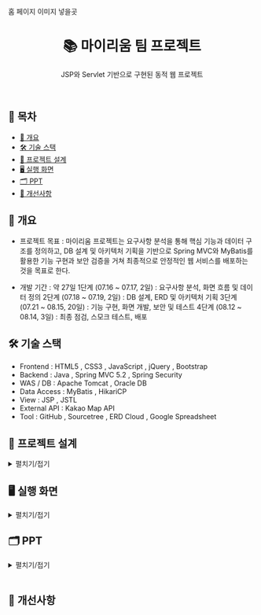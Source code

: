 홈 페이지 이미지 넣을곳

<h1 align="center">📚 마이리움 팀 프로젝트</h1>
<p align="center">JSP와 Servlet 기반으로 구현된 동적 웹 프로젝트</p>
<br/>

## 📌 목차
- [📖 개요](#-개요)
- [🛠️ 기술 스택](#-기술-스택)
- [🧩 프로젝트 설계](#-프로젝트-설계)
- [🖥️ 실행 화면](#-실행-화면)
- [🗂️ PPT](#-ppt)
- [🚀 개선사항](#-개선사항)

## 📖 개요
- 프로젝트 목표 : 마이리움 프로젝트는 요구사항 분석을 통해 핵심 기능과 데이터 구조를 정의하고, DB 설계 및 아키텍처 기획을 기반으로 Spring MVC와 MyBatis를 활용한 기능 구현과 보안 검증을 거쳐 최종적으로 안정적인 웹 서비스를 배포하는 것을 목표로 한다.
  
- 개발 기간 : 약 27일
1단계 (07.16 ~ 07.17, 2일) : 요구사항 분석, 화면 흐름 및 데이터 정의
2단계 (07.18 ~ 07.19, 2일) : DB 설계, ERD 및 아키텍처 기획
3단계 (07.21 ~ 08.15, 20일) : 기능 구현, 화면 개발, 보안 및 테스트
4단계 (08.12 ~ 08.14, 3일) : 최종 점검, 스모크 테스트, 배포

## 🛠️ 기술 스택
- Frontend : HTML5 , CSS3 , JavaScript , jQuery , Bootstrap
- Backend : Java , Spring MVC 5.2 , Spring Security
- WAS / DB : Apache Tomcat , Oracle DB
- Data Access : MyBatis , HikariCP
- View : JSP , JSTL
- External API : Kakao Map API
- Tool : GitHub , Sourcetree , ERD Cloud , Google Spreadsheet

## 🧩 프로젝트 설계
<details><summary>펼치기/접기</summary>

<h3 align="center">Usecase Diagram</h3>

<img width="1128" height="790" alt="Image" src="https://github.com/user-attachments/assets/728d4a85-0932-4a82-9524-97cdfa095230" />

<h3 align="center">ERD</h3>

<img width="1590" height="1060" alt="image" src="https://github.com/user-attachments/assets/5c1ef303-019c-489d-924a-ba296886ff14" />


<h3 align="center">Class Diagram</h3>

<img width="1932" height="747" alt="Image" src="https://github.com/user-attachments/assets/ff04d9aa-5979-4b42-b2f4-e4e0920a6e2f" />
회원정보 

<img width="1410" height="851" alt="Image" src="https://github.com/user-attachments/assets/ef7a46b7-06d0-43c5-b1a7-665b53e354d6" />
회원가입

<img width="1463" height="1016" alt="Image" src="https://github.com/user-attachments/assets/9e578550-ddb7-4059-a4a3-fdfcccc2175e" />
아이디찾기

<img width="1380" height="927" alt="Image" src="https://github.com/user-attachments/assets/7709e7de-1404-4fbb-949b-4dab8069c9d7" />
비밀번호 찾기

<img width="1281" height="1069" alt="Image" src="https://github.com/user-attachments/assets/3fbbbe04-3853-4a30-93b8-3718dfc2b60f" />
member레스트

<img width="1475" height="1119" alt="Image" src="https://github.com/user-attachments/assets/946672c0-6282-4995-8198-8277b52fb13a" />
회원정보수정

<img width="1170" height="1208" alt="Image" src="https://github.com/user-attachments/assets/3edb21a8-898d-4532-b691-fc98b2522f44" />
마이페이지

<img width="1209" height="1138" alt="Image" src="https://github.com/user-attachments/assets/5706f862-df7b-449e-bcc3-edf1ac966edd" />
주문내역

<img width="2082" height="2085" alt="Image" src="https://github.com/user-attachments/assets/9e6b32c3-8966-48cc-8800-c79a93550638" />
리뷰

<img width="1271" height="724" alt="Image" src="https://github.com/user-attachments/assets/7de8167e-2ab0-41b2-9461-00c3748f7621" />
토탈리뷰



</details>


## 🖥️ 실행 화면
<details><summary>펼치기/접기</summary>

  
![Image](https://github.com/user-attachments/assets/4abb5015-8506-4d88-8090-dfa03419b902)

회원가입

![Image](https://github.com/user-attachments/assets/4b7195ff-b11f-4aeb-955c-51312b2c9ba6)

로그인

![Image](https://github.com/user-attachments/assets/9d809e17-8d76-4b70-b116-5ee7663363c7)
아이디 비밀번호찾기

<!-- Failed to upload "마이페이지환불.gif" -->
마이페이지 구매

![Image](https://github.com/user-attachments/assets/ba9c1f72-1a9f-4f56-ae5d-5d0792af0020)
상품리뷰

![Image](https://github.com/user-attachments/assets/899351c1-0218-427d-ad01-f43e9b9db868)
회원정보수정

![Image](https://github.com/user-attachments/assets/a4c324c9-9387-42fb-bcda-9547266f3245)
비밀번호 변경
</details>

## 🗂️ PPT
<details><summary> 펼치기/접기 </summary>

![Image](https://github.com/user-attachments/assets/e88a6274-824a-49df-abb1-e63b4d900bea)

![Image](https://github.com/user-attachments/assets/bee88854-93c9-4e7f-88f5-1a96989f6f8b)

<img width="1922" height="1085" alt="Image" src="https://github.com/user-attachments/assets/1da655c9-44a0-4a09-9287-ad5fe0b412c7" />

![Image](https://github.com/user-attachments/assets/ecf52773-ef47-49b2-8e28-25e3e8d75ee5)

![Image](https://github.com/user-attachments/assets/8ad0637d-a1cc-4a78-ab70-38ce7baf105f)
![Image](https://github.com/user-attachments/assets/d21ac161-dbbd-4b47-af2c-ba93918a4f06)
![Image](https://github.com/user-attachments/assets/af9848b8-6c0a-411f-93cb-28c8dfe0b9eb)
![Image](https://github.com/user-attachments/assets/31d7db14-7a12-4974-a23f-d2776ab93a06)
![Image](https://github.com/user-attachments/assets/7459942e-cc77-43af-9c24-e6f94451f636)
![Image](https://github.com/user-attachments/assets/44db10a2-6b45-4b00-bf70-4119d03742d4)
![Image](https://github.com/user-attachments/assets/b162bb10-b80b-4eae-bf5f-c4421fc6b06e)
![Image](https://github.com/user-attachments/assets/fd560296-1ca7-42ea-9196-96c2d57b4e45)
![Image](https://github.com/user-attachments/assets/fd824ddb-4807-45ac-9533-fc3f369540f5)
![Image](https://github.com/user-attachments/assets/67196992-8d5b-4603-8783-5953db50f3f8)
![Image](https://github.com/user-attachments/assets/8e6bbc9c-559e-45c2-bb75-99c927069b24)
![Image](https://github.com/user-attachments/assets/5789322f-dd1f-4a63-9f34-b65a8d57a890)
![Image](https://github.com/user-attachments/assets/2ea61220-e372-4adc-b329-84f5bc734bd7)
![Image](https://github.com/user-attachments/assets/ac025faa-c0a6-440c-8b19-496fde4b9f60)

![Image](https://github.com/user-attachments/assets/7142ea2c-cd05-407a-8710-6bb86ce859f5)
![Image](https://github.com/user-attachments/assets/2fa54cf9-3845-4046-80f6-4bd7735ae00a)
![Image](https://github.com/user-attachments/assets/3061162c-d4c4-48e2-b887-7bfbfaeaad33)
![Image](https://github.com/user-attachments/assets/50b30b7d-eaf2-4309-a257-3d5a41ec60c9)
![Image](https://github.com/user-attachments/assets/6b7fa854-8ec5-4733-ba29-1493f844dc66)
![Image](https://github.com/user-attachments/assets/34192e8d-f871-45df-a544-cd11a5f3f18e)
<img width="1924" height="1087" alt="Image" src="https://github.com/user-attachments/assets/caee1baf-e427-4ab5-ae3c-0624df4d727e" />


![Image](https://github.com/user-attachments/assets/2b60860d-2ac1-42fc-bb16-fae557ac1038)
![Image](https://github.com/user-attachments/assets/76a20db9-427d-49d6-8eb3-43c5290ca5c9)
![Image](https://github.com/user-attachments/assets/0fabe28b-3912-4b78-976c-600f8e6c5c7c)
![Image](https://github.com/user-attachments/assets/ad3f60ca-f826-4f11-a44a-38be1f5c163c)
![Image](https://github.com/user-attachments/assets/26f51517-9091-4103-a0c0-c61e8858ece1)
![Image](https://github.com/user-attachments/assets/0387ab88-53fd-47db-99eb-7d0456e10081)
![Image](https://github.com/user-attachments/assets/dba658d9-b01b-400a-a84f-44a653570f99)
![Image](https://github.com/user-attachments/assets/565df81a-a1e1-4218-94e9-dc04fe4aa94b)
![Image](https://github.com/user-attachments/assets/84296071-cbf9-4ae5-87f7-f718c96cb660)
![Image](https://github.com/user-attachments/assets/af0d3431-21f4-4799-b35e-172cf31284f1)
![Image](https://github.com/user-attachments/assets/84e94d13-ad0f-4ab6-8a83-a968a3a9af19)
![Image](https://github.com/user-attachments/assets/df8463d0-e70f-4b45-853f-f36f426b40ce)
![Image](https://github.com/user-attachments/assets/7bafa5b3-be02-48d8-b2fc-ca190be30bbe)
![Image](https://github.com/user-attachments/assets/b3e17e32-816d-4929-a504-e9bd3ce2a37d)
![Image](https://github.com/user-attachments/assets/29464223-2139-420f-a4f8-ca1afcb3fbc6)
![Image](https://github.com/user-attachments/assets/3cd0215d-a16e-4cdb-a56a-6529862c9d02)
![Image](https://github.com/user-attachments/assets/101d2c72-5436-4956-b58e-da4336bb4f89)
![Image](https://github.com/user-attachments/assets/19195e1a-d0f1-453b-b4c9-2181f4ad3c2d)
![Image](https://github.com/user-attachments/assets/9e71c02a-c5f3-49cf-bb87-206a3ade5f71)
![Image](https://github.com/user-attachments/assets/85598711-391d-45fc-a35d-3100ef602ffd)
![Image](https://github.com/user-attachments/assets/7a3efc97-5256-4b5d-b2ac-df9ce17c4cb0)
![Image](https://github.com/user-attachments/assets/789774ba-a508-4932-a106-27605260df8b)
![Image](https://github.com/user-attachments/assets/7323fb4c-a7cc-4d74-b67a-c3a1aa7b9317)
![Image](https://github.com/user-attachments/assets/6820c417-a0b9-44e6-b251-4f183660989a)

![Image](https://github.com/user-attachments/assets/7636490f-b9c7-427e-90f1-53e47fca7f7d)
![Image](https://github.com/user-attachments/assets/574ef6e1-35c6-492f-8040-f58b5df177f0)
![Image](https://github.com/user-attachments/assets/465f487a-ab0a-4bf1-ae18-5a2a299ec489)

</details>
</br>

## 🚀 개선사항
</br>

